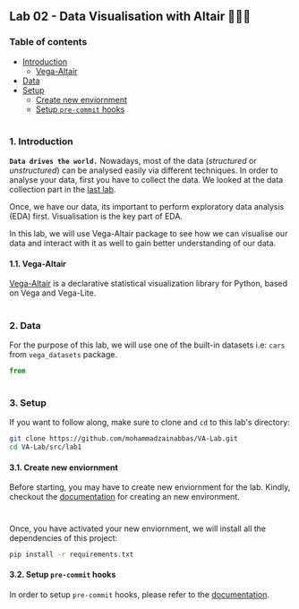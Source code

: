 ## Lab 02 - Data Visualisation with Altair 👨🏻‍💻

### Table of contents

- [Introduction](#introduction)
  * [Vega-Altair](#vega-altair)
- [Data](#data)
- [Setup](#setup)
  * [Create new enviornment](#create-new-env)
  * [Setup `pre-commit` hooks](#setup-pre-commit)

#

<a id="introduction" />

### 1. Introduction

__`Data drives the world.`__ Nowadays, most of the data (_structured_ or _unstructured_) can be analysed easily via different techniques. In order to analyse your data, first you have to collect the data. We looked at the data collection part in the [last lab](https://github.com/mohammadzainabbas/VA-Lab/tree/main/src/lab1). 

Once, we have our data, its important to perform exploratory data analysis (EDA) first. Visualisation is the key part of EDA.

In this lab, we will use Vega-Altair package to see how we can visualise our data and interact with it as well to gain better understanding of our data.

<a id="vega-altair" />

#### 1.1. Vega-Altair

[Vega-Altair](https://altair-viz.github.io/) is a declarative statistical visualization library for Python, based on Vega and Vega-Lite.

#

<a id="data" />

### 2. Data

For the purpose of this lab, we will use one of the built-in datasets i.e: `cars` from `vega_datasets` package. 

```python
from 
```

#

<a id="setup" />

### 3. Setup

If you want to follow along, make sure to clone and `cd` to this lab's directory:

```bash
git clone https://github.com/mohammadzainabbas/VA-Lab.git
cd VA-Lab/src/lab1
```

<a id="create-new-env" />

#### 3.1. Create new enviornment

Before starting, you may have to create new enviornment for the lab. Kindly, checkout the [documentation](https://github.com/mohammadzainabbas/VA-Lab/blob/main/docs/SETUP_ENV.md) for creating an new environment.

#

Once, you have activated your new enviornment, we will install all the dependencies of this project:

```bash
pip install -r requirements.txt
```

<a id="setup-pre-commit" />

#### 3.2. Setup `pre-commit` hooks

In order to setup `pre-commit` hooks, please refer to the [documentation](https://github.com/mohammadzainabbas/VA-Lab/blob/main/docs/SETUP_PRE-COMMIT_HOOKS.md).

#

